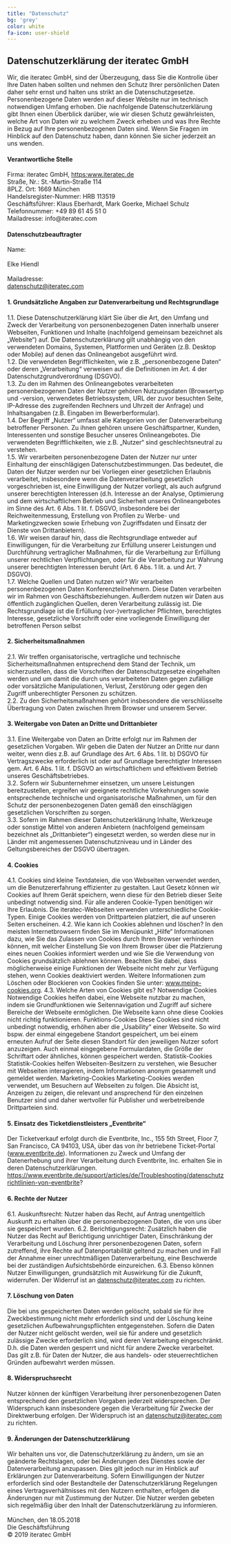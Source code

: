 ```yaml
---
title: "Datenschutz"
bg: 'grey'
color: white
fa-icon: user-shield
---
```


## Datenschutzerklärung der iteratec GmbH

Wir, die iteratec GmbH, sind der Überzeugung, dass Sie die Kontrolle über Ihre Daten haben sollten und nehmen den Schutz Ihrer persönlichen Daten daher sehr ernst und halten uns strikt an die Datenschutzgesetze. Personenbezogene Daten werden auf dieser Website nur im technisch notwendigen Umfang erhoben. Die nachfolgende Datenschutzerklärung gibt Ihnen einen Überblick darüber, wie wir diesen Schutz gewährleisten, welche Art von Daten wir zu welchem Zweck erheben und was Ihre Rechte in Bezug auf Ihre personenbezogenen Daten sind.
Wenn Sie Fragen im Hinblick auf den Datenschutz haben, dann können Sie sicher jederzeit an uns wenden.


#### Verantwortliche Stelle 

<p>Firma:  iteratec GmbH, <a href="https:www.iteratec.de">https:www.iteratec.de</a><br/>
Straße, Nr.: St.-Martin-Straße 114<br/>
8PLZ. Ort: 1669 München <br/>
Handelsregister-Nummer: HRB 113519 <br/>
Geschäftsführer: Klaus Eberhardt, Mark Goerke, Michael Schulz<br/> 
Telefonnummer: +49 89 61 45 51 0 <br/>
Mailadresse: info@iteratec.com  <br/>
<p>


#### Datenschutzbeauftragter 

Name: 			 <br/>	
Elke Hiendl  <br/> <br/>
Mailadresse:  <br/>
datenschutz@iteratec.com <br/>


#### 1.	Grundsätzliche Angaben zur Datenverarbeitung und Rechtsgrundlage

1.1.	Diese Datenschutzerklärung klärt Sie über die Art, den Umfang und Zweck der Verarbeitung von personenbezogenen Daten innerhalb unserer Webseiten, Funktionen und Inhalte (nachfolgend gemeinsam bezeichnet als „Website“) auf. Die Datenschutzerklärung gilt unabhängig von den verwendeten Domains, Systemen, Plattformen und Geräten (z.B. Desktop oder Mobile) auf denen das Onlineangebot ausgeführt wird.<br/>
1.2.	Die verwendeten Begrifflichkeiten, wie z.B. „personenbezogene Daten“ oder deren „Verarbeitung“ verweisen auf die Definitionen im Art. 4 der Datenschutzgrundverordnung (DSGVO).<br/>
1.3.	Zu den im Rahmen des Onlineangebotes verarbeiteten personenbezogenen Daten der Nutzer gehören Nutzungsdaten (Browsertyp und -version, verwendetes Betriebssystem, URL der zuvor besuchten Seite, IP-Adresse des zugreifenden Rechners und Uhrzeit der Anfrage) und Inhaltsangaben (z.B. Eingaben im Bewerberformular).<br/>
1.4.	Der Begriff „Nutzer“ umfasst alle Kategorien von der Datenverarbeitung betroffener Personen. Zu ihnen gehören unsere Geschäftspartner, Kunden, Interessenten und sonstige Besucher unseres Onlineangebotes. Die verwendeten Begrifflichkeiten, wie z.B. „Nutzer“ sind geschlechtsneutral zu verstehen.<br/>
1.5.	Wir verarbeiten personenbezogene Daten der Nutzer nur unter Einhaltung der einschlägigen Datenschutzbestimmungen. Das bedeutet, die Daten der Nutzer werden nur bei Vorliegen einer gesetzlichen Erlaubnis verarbeitet, insbesondere wenn die Datenverarbeitung gesetzlich vorgeschrieben ist, eine Einwilligung der Nutzer vorliegt, als auch aufgrund unserer berechtigten Interessen (d.h. Interesse an der Analyse, Optimierung und dem wirtschaftlichem Betrieb und Sicherheit unseres Onlineangebotes im Sinne des Art. 6 Abs. 1 lit. f. DSGVO, insbesondere bei der Reichweitenmessung, Erstellung von Profilen zu Werbe- und Marketingzwecken sowie Erhebung von Zugriffsdaten und Einsatz der Dienste von Drittanbietern).<br/>
1.6.	Wir weisen darauf hin, dass die Rechtsgrundlage entweder auf Einwilligungen, für die Verarbeitung zur Erfüllung unserer Leistungen und Durchführung vertraglicher Maßnahmen, für die Verarbeitung zur Erfüllung unserer rechtlichen Verpflichtungen, oder für die Verarbeitung zur Wahrung unserer berechtigten Interessen beruht (Art. 6 Abs. 1 lit. a. und Art. 7 DSGVO). <br/>
1.7.	Welche Quellen und Daten nutzen wir? Wir verarbeiten personenbezogenen Daten Konferenzteilnehmern. Diese Daten verarbeiten wir im Rahmen von Geschäftsbeziehungen. Außerdem nutzen wir Daten aus öffentlich zugänglichen Quellen, deren Verarbeitung zulässig ist. Die Rechtsgrundlage ist die Erfüllung (vor-)vertraglicher Pflichten, berechtigtes Interesse, gesetzliche Vorschrift oder eine vorliegende Einwilligung der betroffenen Person selbst<br/>



#### 2.	Sicherheitsmaßnahmen 

2.1.	Wir treffen organisatorische, vertragliche und technische Sicherheitsmaßnahmen entsprechend dem Stand der Technik, um sicherzustellen, dass die Vorschriften der Datenschutzgesetze eingehalten werden und um damit die durch uns verarbeiteten Daten gegen zufällige oder vorsätzliche Manipulationen, Verlust, Zerstörung oder gegen den Zugriff unberechtigter Personen zu schützen.<br/> 
2.2.	Zu den Sicherheitsmaßnahmen gehört insbesondere die verschlüsselte Übertragung von Daten zwischen Ihrem Browser und unserem Server.  <br/>


#### 3.	Weitergabe von Daten an Dritte und Drittanbieter 

3.1.	Eine Weitergabe von Daten an Dritte erfolgt nur im Rahmen der gesetzlichen Vorgaben. Wir geben die Daten der Nutzer an Dritte nur dann weiter, wenn dies z.B. auf Grundlage des Art. 6 Abs. 1 lit. b) DSGVO für Vertragszwecke erforderlich ist oder auf Grundlage berechtigter Interessen gem. Art. 6 Abs. 1 lit. f. DSGVO an wirtschaftlichem und effektivem Betrieb unseres Geschäftsbetriebes.<br/>
3.2.	Sofern wir Subunternehmer einsetzen, um unsere Leistungen bereitzustellen, ergreifen wir geeignete rechtliche Vorkehrungen sowie entsprechende technische und organisatorische Maßnahmen, um für den Schutz der personenbezogenen Daten gemäß den einschlägigen gesetzlichen Vorschriften zu sorgen.<br/>
3.3.	Sofern im Rahmen dieser Datenschutzerklärung Inhalte, Werkzeuge oder sonstige Mittel von anderen Anbietern (nachfolgend gemeinsam bezeichnet als „Drittanbieter“) eingesetzt werden, so werden diese nur in Länder mit angemessenen Datenschutzniveau und in Länder des Geltungsbereiches der DSGVO übertragen.<br/>


#### 4.	Cookies

4.1.	Cookies sind kleine Textdateien, die von Webseiten verwendet werden, um die Benutzererfahrung effizienter zu gestalten. 
Laut Gesetz können wir Cookies auf Ihrem Gerät speichern, wenn diese für den Betrieb dieser Seite unbedingt notwendig sind. Für alle anderen Cookie-Typen benötigen wir Ihre Erlaubnis. 
Die iteratec-Webseiten verwenden unterschiedliche Cookie-Typen. Einige Cookies werden von Drittparteien platziert, die auf unseren Seiten erscheinen.
4.2.	Wie kann ich Cookies ablehnen und löschen?
In den meisten Internetbrowsern finden Sie im Menüpunkt „Hilfe“ Informationen dazu, wie Sie das Zulassen von Cookies durch Ihren Browser verhindern können, mit welcher Einstellung Sie von Ihrem Browser über die Platzierung eines neuen Cookies informiert werden und wie Sie die Verwendung von Cookies grundsätzlich ablehnen können. Beachten Sie dabei, dass möglicherweise einige Funktionen der Webseite nicht mehr zur Verfügung stehen, wenn Cookies deaktiviert werden.
Weitere Informationen zum Löschen oder Blockieren von Cookies finden Sie unter: www.meine-cookies.org.
4.3.	Welche Arten von Cookies gibt es?
Notwendige Cookies 
Notwendige Cookies helfen dabei, eine Webseite nutzbar zu machen, indem sie Grundfunktionen wie Seitennavigation und Zugriff auf sichere Bereiche der Webseite ermöglichen. Die Webseite kann ohne diese Cookies nicht richtig funktionieren.
Funktions-Cookies
Diese Cookies sind nicht unbedingt notwendig, erhöhen aber die „Usability“ einer Webseite. So wird bspw. der einmal eingegebene Standort gespeichert, um bei einem erneuten Aufruf der Seite diesen Standort für den jeweiligen Nutzer sofort anzuzeigen. Auch einmal eingegebene Formulardaten, die Größe der Schriftart oder ähnliches, können gespeichert werden.
Statistik-Cookies 
Statistik-Cookies helfen Webseiten-Besitzern zu verstehen, wie Besucher mit Webseiten interagieren, indem Informationen anonym gesammelt und gemeldet werden.
Marketing-Cookies 
Marketing-Cookies werden verwendet, um Besuchern auf Webseiten zu folgen. Die Absicht ist, Anzeigen zu zeigen, die relevant und ansprechend für den einzelnen Benutzer sind und daher wertvoller für Publisher und werbetreibende Drittparteien sind.
#### 5. 	Einsatz des Ticketdienstleisters „Eventbrite“

Der Ticketverkauf erfolgt durch die Eventbrite, Inc., 155 5th Street, Floor 7, San Francisco, CA 94103, USA, über das von ihr betriebene Ticket-Portal (www.eventbrite.de). Informationen zu Zweck und Umfang der Datenerhebung und ihrer Verarbeitung durch Eventbrite, Inc. erhalten Sie in deren Datenschutzerklärungen.
https://www.eventbrite.de/support/articles/de/Troubleshooting/datenschutzrichtlinien-von-eventbrite?

#### 6.	Rechte der Nutzer
6.1.	Auskunftsrecht: Nutzer haben das Recht, auf Antrag unentgeltlich Auskunft zu erhalten über die personenbezogenen Daten, die von uns über sie gespeichert wurden.
6.2.	Berichtigungsrecht: Zusätzlich haben die Nutzer das Recht auf Berichtigung unrichtiger Daten, Einschränkung der Verarbeitung und Löschung ihrer personenbezogenen Daten, sofern zutreffend, ihre Rechte auf Datenportabilität geltend zu machen und im Fall der Annahme einer unrechtmäßigen Datenverarbeitung, eine Beschwerde bei der zuständigen Aufsichtsbehörde einzureichen. 
6.3.	Ebenso können Nutzer Einwilligungen, grundsätzlich mit Auswirkung für die Zukunft, widerrufen. Der Widerruf ist an datenschutz@iteratec.com zu richten. 

#### 7.	Löschung von Daten

Die bei uns gespeicherten Daten werden gelöscht, sobald sie für ihre Zweckbestimmung nicht mehr erforderlich sind und der Löschung keine gesetzlichen Aufbewahrungspflichten entgegenstehen. Sofern die Daten der Nutzer nicht gelöscht werden, weil sie für andere und gesetzlich zulässige Zwecke erforderlich sind, wird deren Verarbeitung eingeschränkt. D.h. die Daten werden gesperrt und nicht für andere Zwecke verarbeitet. Das gilt z.B. für Daten der Nutzer, die aus handels- oder steuerrechtlichen Gründen aufbewahrt werden müssen.

#### 8.	Widerspruchsrecht

Nutzer können der künftigen Verarbeitung ihrer personenbezogenen Daten entsprechend den gesetzlichen Vorgaben jederzeit widersprechen. Der Widerspruch kann insbesondere gegen die Verarbeitung für Zwecke der Direktwerbung erfolgen. Der Widerspruch ist an datenschutz@iteratec.com zu richten.

#### 9.	Änderungen der Datenschutzerklärung

Wir behalten uns vor, die Datenschutzerklärung zu ändern, um sie an geänderte Rechtslagen, oder bei Änderungen des Dienstes sowie der Datenverarbeitung anzupassen. Dies gilt jedoch nur im Hinblick auf Erklärungen zur Datenverarbeitung. Sofern Einwilligungen der Nutzer erforderlich sind oder Bestandteile der Datenschutzerklärung Regelungen eines Vertragsverhältnisses mit den Nutzern enthalten, erfolgen die Änderungen nur mit Zustimmung der Nutzer.
Die Nutzer werden gebeten sich regelmäßig über den Inhalt der Datenschutzerklärung zu informieren.<br/>
<br/>
München, den 18.05.2018<br/>
Die Geschäftsführung<br/>
© 2019  iteratec GmbH<br/>
